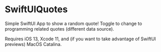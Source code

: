 # SwiftUIQuotes

Simple SwiftUI App to show a random quote!
Toggle to change to programming related quotes (different data source).

Requires iOS 13, Xcode 11, and (if you want to take advantage of SwiftUI previews) MacOS Catalina.
